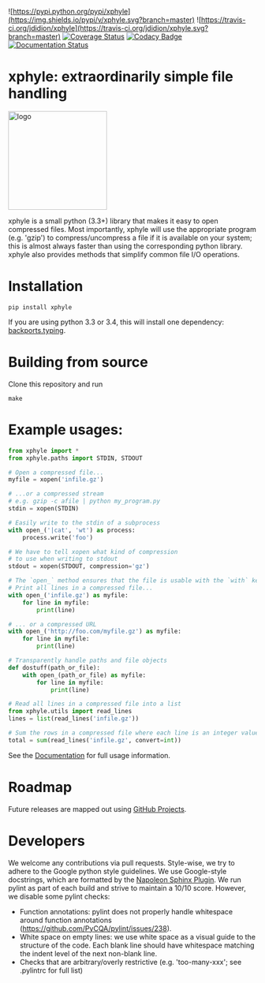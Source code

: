 ![https://pypi.python.org/pypi/xphyle](https://img.shields.io/pypi/v/xphyle.svg?branch=master)
![https://travis-ci.org/jdidion/xphyle](https://travis-ci.org/jdidion/xphyle.svg?branch=master)
[![Coverage Status](https://coveralls.io/repos/github/jdidion/xphyle/badge.svg?branch=master)](https://coveralls.io/github/jdidion/xphyle?branch=master)
[![Codacy Badge](https://api.codacy.com/project/badge/Grade/b2c0baa52b604e39a09ed108ac2f53ee)](https://www.codacy.com/app/jdidion/xphyle?utm_source=github.com&amp;utm_medium=referral&amp;utm_content=jdidion/xphyle&amp;utm_campaign=Badge_Grade)
[![Documentation Status](https://readthedocs.org/projects/xphyle/badge/?version=latest)](http://xphyle.readthedocs.io/en/latest/?badge=latest)

# xphyle: extraordinarily simple file handling

<img src="https://github.com/jdidion/xphyle/blob/master/docs/logo.png?raw=true"
     alt="logo" width="200" height="200">

xphyle is a small python (3.3+) library that makes it easy to open compressed
files. Most importantly, xphyle will use the appropriate program (e.g. 'gzip') to compress/uncompress a file if it is available on your system; this is almost always faster than using the corresponding python library. xphyle also provides methods that simplify common file I/O operations.

# Installation

```
pip install xphyle
```

If you are using python 3.3 or 3.4, this will install one dependency: [backports.typing](https://pypi.python.org/pypi/backports.typing).

# Building from source

Clone this repository and run

```
make
```

# Example usages:

```python
from xphyle import *
from xphyle.paths import STDIN, STDOUT

# Open a compressed file...
myfile = xopen('infile.gz')

# ...or a compressed stream
# e.g. gzip -c afile | python my_program.py
stdin = xopen(STDIN)

# Easily write to the stdin of a subprocess
with open_('|cat', 'wt') as process:
    process.write('foo')

# We have to tell xopen what kind of compression
# to use when writing to stdout
stdout = xopen(STDOUT, compression='gz')

# The `open_` method ensures that the file is usable with the `with` keyword.
# Print all lines in a compressed file...
with open_('infile.gz') as myfile:
    for line in myfile:
        print(line)

# ... or a compressed URL
with open_('http://foo.com/myfile.gz') as myfile:
    for line in myfile:
        print(line)

# Transparently handle paths and file objects
def dostuff(path_or_file):
    with open_(path_or_file) as myfile:
        for line in myfile:
            print(line)

# Read all lines in a compressed file into a list
from xphyle.utils import read_lines
lines = list(read_lines('infile.gz'))

# Sum the rows in a compressed file where each line is an integer value
total = sum(read_lines('infile.gz', convert=int))
```

See the [Documentation](http://xphyle.readthedocs.io/en/latest/?badge=latest) for full usage information.

# Roadmap

Future releases are mapped out using [GitHub Projects](https://github.com/jdidion/xphyle/projects).

# Developers

We welcome any contributions via pull requests. Style-wise, we try to adhere to the Google python style guidelines. We use Google-style docstrings, which are formatted by the [Napoleon Sphinx Plugin](https://pypi.python.org/pypi/sphinxcontrib-napoleon). We run pylint as part of each build and strive to maintain a 10/10 score. However, we disable some pylint checks:

* Function annotations: pylint does not properly handle whitespace around function annotations (https://github.com/PyCQA/pylint/issues/238).
* White space on empty lines: we use white space as a visual guide to the structure of the code. Each blank line should have whitespace matching the indent level of the next non-blank line.
* Checks that are arbitrary/overly restrictive (e.g. 'too-many-xxx'; see .pylintrc for full list)
